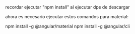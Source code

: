 recordar ejecutar "npm install" al ejecutar dps de descargar

ahora es necesario ejecutar estos comandos para material:


npm install -g @angular/material
npm install -g @angular/cli